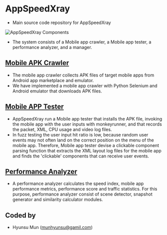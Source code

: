 # AppSpeedXray
- Main source code repository for AppSpeedXray

![AppSpeedXray Components][components]

- The system consists of a Mobile app crawler, a Mobile app tester, a performance analyzer, and a manager.


## [Mobile APK Crawler](https://github.com/munhyunsu/AppSpeedXray/tree/master/MobileAPKCrawler)
- The mobile app crawler collects APK files of target mobile apps from Android app marketplace and emulator.
- We have implemented a mobile app crawler with Python Selenium and Android emulator that downloads APK files.


## [Mobile APP Tester](https://github.com/munhyunsu/AppSpeedXray/tree/master/MobileAppTester)
- AppSpeedXray run a Mobile app tester that installs the APK file, invoking the mobile app with the user inputs with monkeyrunner, and that records the packet, XML, CPU usage and video log files.
- In fuzz testing the user input hit ratio is low, because random user events may not often land on the correct position on the menu of the mobile app. Therefore, Mobile app tester devise a clickable component parsing function that extracts the XML layout log files for the mobile app and finds the 'clickable' components that can receive user events.


## [Performance Analyzer](https://github.com/munhyunsu/AppSpeedXray/tree/master/PerformanceAnalyzer)
- A performance analyzer calculates the speed index, mobile app performance metrics, performance score and traffic statistics. For this purpose, performance analyzer consist of scene detector, snapshot generator and similarity calculator modules.



[components]: https://drive.google.com/uc?id=1RMAGQyN-5mcae4kRVJ1UMsppw-OUhoPj

## Coded by
- Hyunsu Mun (munhyunsu@gamil.com)
